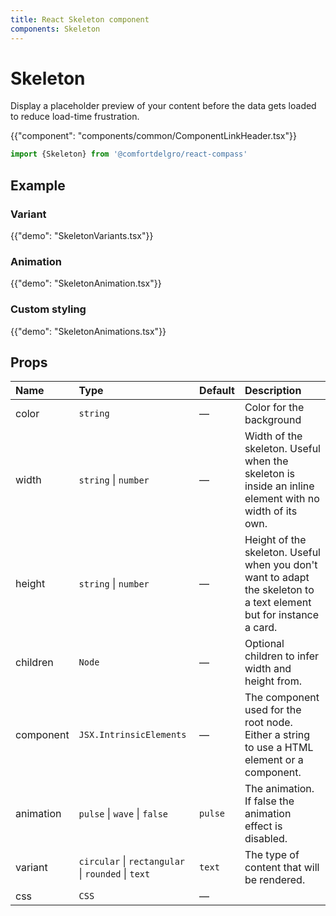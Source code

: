 ```yaml
---
title: React Skeleton component
components: Skeleton
---
```


# Skeleton

<p class="description">Display a placeholder preview of your content before the data gets loaded to reduce load-time frustration.</p>

{{"component": "components/common/ComponentLinkHeader.tsx"}}

```jsx
import {Skeleton} from '@comfortdelgro/react-compass'
```

## Example

### Variant

{{"demo": "SkeletonVariants.tsx"}}

### Animation

{{"demo": "SkeletonAnimation.tsx"}}

### Custom styling

{{"demo": "SkeletonAnimations.tsx"}}

## Props

| Name      | Type                                               | Default | Description                                                                                                         |
| :-------- | :------------------------------------------------- | :------ | :------------------------------------------------------------------------------------------------------------------ |
| color     | `string`                                           | —       | Color for the background                                                                                            |
| width     | `string` \| `number`                               | —       | Width of the skeleton. Useful when the skeleton is inside an inline element with no width of its own.               |
| height    | `string` \| `number`                               | —       | Height of the skeleton. Useful when you don't want to adapt the skeleton to a text element but for instance a card. |
| children  | `Node`                                             | —       | Optional children to infer width and height from.                                                                   |
| component | `JSX.IntrinsicElements`                            | —       | The component used for the root node. Either a string to use a HTML element or a component.                         |
| animation | `pulse` \| `wave` \| `false`                       | `pulse` | The animation. If false the animation effect is disabled.                                                           |
| variant   | `circular` \| `rectangular` \| `rounded` \| `text` | `text`  | The type of content that will be rendered.                                                                          |
| css       | `CSS`                                              | —       |                                                                                                                     |
